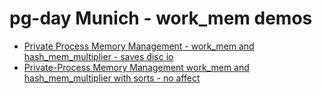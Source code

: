# pg-day Munich - work_mem demos

* [Private Process Memory Management -  work_mem and hash_mem_multiplier - saves disc io](docs/Demo01-Private-Process-Memory-Management-work_mem-and-hash_mem_multiplier.md)
* [Private-Process Memory Management work_mem and hash_mem_multiplier with sorts - no affect](docs/Demo02-Private-Process-Memory-Management-work_mem-and-hash_mem_multiplier-with-sorts.md)
